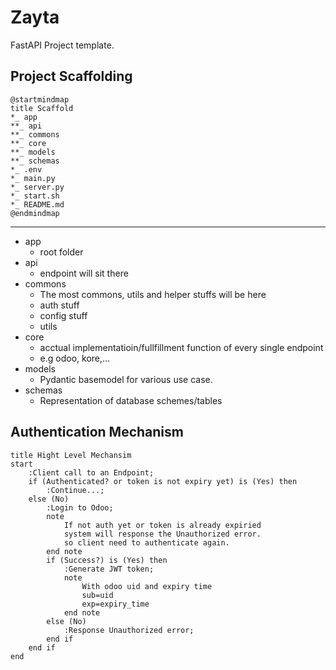 # Zayta

FastAPI Project template.

## Project Scaffolding

```plantuml
@startmindmap
title Scaffold
*_ app
**_ api
**_ commons
**_ core
**_ models
**_ schemas
*_ .env
*_ main.py
*_ server.py
*_ start.sh
*_ README.md
@endmindmap
```

----

* app
  * root folder
* api
  * endpoint will sit there
* commons
  * The most commons, utils and helper stuffs will be here
  * auth stuff
  * config stuff
  * utils
* core
  * acctual implementatioin/fullfillment function of every single endpoint
  * e.g odoo, kore,...
* models
  * Pydantic basemodel for various use case.
* schemas
  * Representation of database schemes/tables

## Authentication Mechanism

```plantuml
title Hight Level Mechansim
start
    :Client call to an Endpoint;
    if (Authenticated? or token is not expiry yet) is (Yes) then
        :Continue...;
    else (No)
        :Login to Odoo;
        note
            If not auth yet or token is already expiried
            system will response the Unauthorized error.
            so client need to authenticate again.
        end note
        if (Success?) is (Yes) then
            :Generate JWT token;
            note
                With odoo uid and expiry time
                sub=uid
                exp=expiry_time
            end note
        else (No)
            :Response Unauthorized error;
        end if
    end if
end
```
